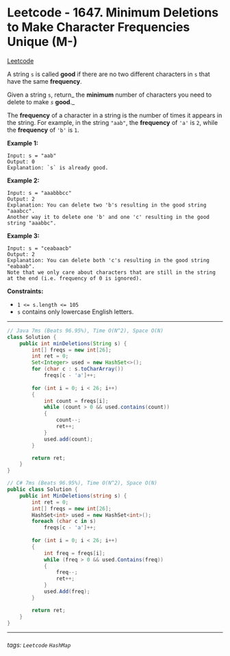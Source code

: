 # Leetcode - 1647. Minimum Deletions to Make Character Frequencies Unique (M-)

[Leetcode](https://leetcode.com/problems/minimum-deletions-to-make-character-frequencies-unique/)

A string `s` is called **good** if there are no two different characters in `s` that have the same **frequency**.

Given a string `s`, return_ the **minimum** number of characters you need to delete to make _`s`_ **good**._

The **frequency** of a character in a string is the number of times it appears in the string. For example, in the string `"aab"`, the **frequency** of `'a'` is `2`, while the **frequency** of `'b'` is `1`.

**Example 1:**
```
Input: s = "aab"
Output: 0
Explanation: `s` is already good.
```
**Example 2:**
```
Input: s = "aaabbbcc"
Output: 2
Explanation: You can delete two 'b's resulting in the good string "aaabcc".
Another way it to delete one 'b' and one 'c' resulting in the good string "aaabbc".
```
**Example 3:**
```
Input: s = "ceabaacb"
Output: 2
Explanation: You can delete both 'c's resulting in the good string "eabaab".
Note that we only care about characters that are still in the string at the end (i.e. frequency of 0 is ignored).
```
**Constraints:**

-   `1 <= s.length <= 105`
-   `s` contains only lowercase English letters.

---
```java
// Java 7ms (Beats 96.95%), Time O(N^2), Space O(N)
class Solution {
    public int minDeletions(String s) {
        int[] freqs = new int[26];
        int ret = 0;
        Set<Integer> used = new HashSet<>();
        for (char c : s.toCharArray())
            freqs[c - 'a']++;
        
        for (int i = 0; i < 26; i++)
        {
            int count = freqs[i];
            while (count > 0 && used.contains(count)) 
            {
                count--;
                ret++;
            }
            used.add(count);
        }

        return ret;
    }
}
```
```csharp
// C# 7ms (Beats 96.95%), Time O(N^2), Space O(N)
public class Solution {
    public int MinDeletions(string s) {
        int ret = 0;
        int[] freqs = new int[26];
        HashSet<int> used = new HashSet<int>();
        foreach (char c in s)
            freqs[c - 'a']++;
        
        for (int i = 0; i < 26; i++)
        {
            int freq = freqs[i];
            while (freq > 0 && used.Contains(freq))
            {
                freq--;
                ret++;
            }
            used.Add(freq);
        }

        return ret;
    }
}
```
---

###### tags: `Leetcode` `HashMap`